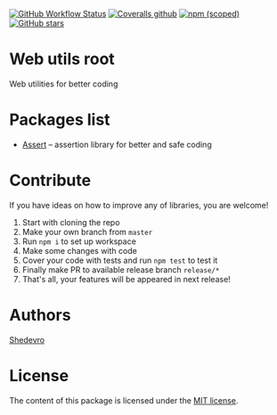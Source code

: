 [![GitHub Workflow Status](https://img.shields.io/github/workflow/status/Shedevro/web-utils/CI?style=flat-square)](https://github.com/Shedevro/web-utils/actions?query=workflow%3ACI)
[![Coveralls github](https://img.shields.io/coveralls/github/Shedevro/web-utils?style=flat-square)](https://coveralls.io/github/Shedevro/web-utils)
[![npm (scoped)](https://img.shields.io/npm/v/@shedevro/core?style=flat-square)](https://www.npmjs.com/package/@shedevro/assert)
[![GitHub stars](https://img.shields.io/github/stars/shedevro/web-utils?label=GitHub%20%E2%98%85&style=flat-square)](https://github.com/Shedevro/web-utils)


# Web utils root
Web utilities for better coding


# Packages list

* [Assert](https://github.com/Shedevro/web-utils/tree/master/packages/assert) – assertion library for better and safe coding


# Contribute
If you have ideas on how to improve any of libraries, you are welcome!

1. Start with cloning the repo
2. Make your own branch from `master`
3. Run `npm i` to set up workspace
4. Make some changes with code
5. Cover your code with tests and run `npm test` to test it
6. Finally make PR to available release branch `release/*`
7. That's all, your features will be appeared in next release!


# Authors
[Shedevro](https://github.com/Shedevro)

# License
The content of this package is licensed under the [MIT license](https://github.com/Shedevro/web-utils/blob/master/LICENSE).
